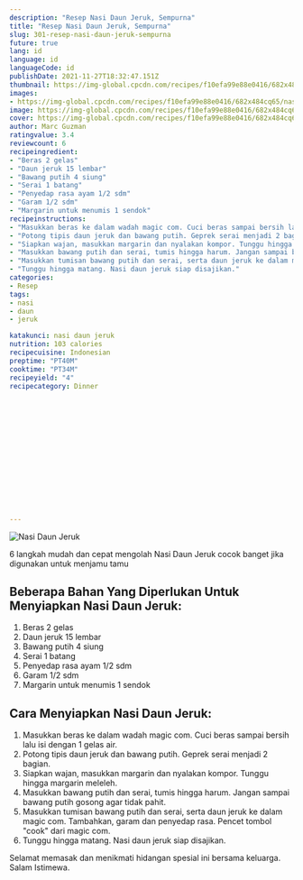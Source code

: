 ```yaml
---
description: "Resep Nasi Daun Jeruk, Sempurna"
title: "Resep Nasi Daun Jeruk, Sempurna"
slug: 301-resep-nasi-daun-jeruk-sempurna
future: true
lang: id
language: id
languageCode: id
publishDate: 2021-11-27T18:32:47.151Z 
thumbnail: https://img-global.cpcdn.com/recipes/f10efa99e88e0416/682x484cq65/nasi-daun-jeruk-foto-resep-utama.png
images:
- https://img-global.cpcdn.com/recipes/f10efa99e88e0416/682x484cq65/nasi-daun-jeruk-foto-resep-utama.png
image: https://img-global.cpcdn.com/recipes/f10efa99e88e0416/682x484cq65/nasi-daun-jeruk-foto-resep-utama.png
cover: https://img-global.cpcdn.com/recipes/f10efa99e88e0416/682x484cq65/nasi-daun-jeruk-foto-resep-utama.png
author: Marc Guzman
ratingvalue: 3.4
reviewcount: 6
recipeingredient:
- "Beras 2 gelas"
- "Daun jeruk 15 lembar"
- "Bawang putih 4 siung"
- "Serai 1 batang"
- "Penyedap rasa ayam 1/2 sdm"
- "Garam 1/2 sdm"
- "Margarin untuk menumis 1 sendok"
recipeinstructions:
- "Masukkan beras ke dalam wadah magic com. Cuci beras sampai bersih lalu isi dengan 1 gelas air."
- "Potong tipis daun jeruk dan bawang putih. Geprek serai menjadi 2 bagian."
- "Siapkan wajan, masukkan margarin dan nyalakan kompor. Tunggu hingga margarin meleleh."
- "Masukkan bawang putih dan serai, tumis hingga harum. Jangan sampai bawang putih gosong agar tidak pahit."
- "Masukkan tumisan bawang putih dan serai, serta daun jeruk ke dalam magic com. Tambahkan, garam dan penyedap rasa. Pencet tombol &#34;cook&#34; dari magic com."
- "Tunggu hingga matang. Nasi daun jeruk siap disajikan."
categories:
- Resep
tags:
- nasi
- daun
- jeruk

katakunci: nasi daun jeruk 
nutrition: 103 calories
recipecuisine: Indonesian
preptime: "PT40M"
cooktime: "PT34M"
recipeyield: "4"
recipecategory: Dinner


     
    
    
    
    
    
    
    
    
    
    
      
    
---
```



![Nasi Daun Jeruk](https://img-global.cpcdn.com/recipes/f10efa99e88e0416/682x484cq65/nasi-daun-jeruk-foto-resep-utama.png)

6 langkah mudah dan cepat mengolah  Nasi Daun Jeruk cocok banget jika digunakan untuk menjamu tamu

<!--inarticleads1-->

## Beberapa Bahan Yang Diperlukan Untuk Menyiapkan Nasi Daun Jeruk:

1. Beras 2 gelas
1. Daun jeruk 15 lembar
1. Bawang putih 4 siung
1. Serai 1 batang
1. Penyedap rasa ayam 1/2 sdm
1. Garam 1/2 sdm
1. Margarin untuk menumis 1 sendok



<!--inarticleads2-->

## Cara Menyiapkan Nasi Daun Jeruk:

1. Masukkan beras ke dalam wadah magic com. Cuci beras sampai bersih lalu isi dengan 1 gelas air.
1. Potong tipis daun jeruk dan bawang putih. Geprek serai menjadi 2 bagian.
1. Siapkan wajan, masukkan margarin dan nyalakan kompor. Tunggu hingga margarin meleleh.
1. Masukkan bawang putih dan serai, tumis hingga harum. Jangan sampai bawang putih gosong agar tidak pahit.
1. Masukkan tumisan bawang putih dan serai, serta daun jeruk ke dalam magic com. Tambahkan, garam dan penyedap rasa. Pencet tombol &#34;cook&#34; dari magic com.
1. Tunggu hingga matang. Nasi daun jeruk siap disajikan.




Selamat memasak dan menikmati hidangan spesial ini bersama keluarga. Salam Istimewa.
